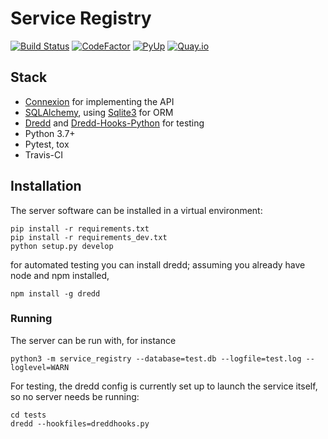 # Service Registry

[![Build Status](https://travis-ci.org/ljdursi/service-registry.svg?branch=master)](https://travis-ci.org/CanDIG/service-registry)
[![CodeFactor](https://www.codefactor.io/repository/github/ljdursi/service-registry/badge)](https://www.codefactor.io/repository/github/CanDIG/service-registry)
[![PyUp](https://pyup.io/repos/github/ljdursi/service-registry/shield.svg)](https://pyup.io/repos/github/CanDIG/service-registry/)
[![Quay.io](https://quay.io/repository/ljdursi/service-registry/status)](https://quay.io/repository/candig/service-registry)

## Stack

- [Connexion](https://github.com/zalando/connexion) for implementing the API
- [SQLAlchemy](http://sqlalchemy.org), using [Sqlite3](https://www.sqlite.org/index.html) for ORM
- [Dredd](https://dredd.readthedocs.io/en/latest/) and [Dredd-Hooks-Python](https://github.com/apiaryio/dredd-hooks-python) for testing
- Python 3.7+
- Pytest, tox
- Travis-CI

## Installation

The server software can be installed in a virtual environment:

```
pip install -r requirements.txt
pip install -r requirements_dev.txt
python setup.py develop
```

for automated testing you can install dredd; assuming you already have node and npm installed,

```
npm install -g dredd
```

### Running

The server can be run with, for instance

```
python3 -m service_registry --database=test.db --logfile=test.log --loglevel=WARN
```

For testing, the dredd config is currently set up to launch the service itself, so no server needs be running:

```
cd tests
dredd --hookfiles=dreddhooks.py
```
